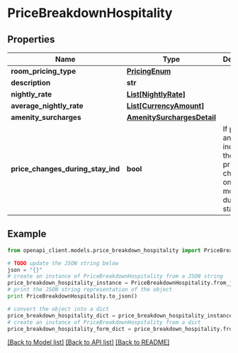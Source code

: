 # PriceBreakdownHospitality


## Properties
Name | Type | Description | Notes
------------ | ------------- | ------------- | -------------
**room_pricing_type** | [**PricingEnum**](PricingEnum.md) |  | [optional] 
**description** | **str** |  | [optional] 
**nightly_rate** | [**List[NightlyRate]**](NightlyRate.md) |  | [optional] 
**average_nightly_rate** | [**List[CurrencyAmount]**](CurrencyAmount.md) |  | [optional] 
**amenity_surcharges** | [**AmenitySurchargesDetail**](AmenitySurchargesDetail.md) |  | [optional] 
**price_changes_during_stay_ind** | **bool** | If present and true, indicates the nightly price changes one or more times during the stay | [optional] 

## Example

```python
from openapi_client.models.price_breakdown_hospitality import PriceBreakdownHospitality

# TODO update the JSON string below
json = "{}"
# create an instance of PriceBreakdownHospitality from a JSON string
price_breakdown_hospitality_instance = PriceBreakdownHospitality.from_json(json)
# print the JSON string representation of the object
print PriceBreakdownHospitality.to_json()

# convert the object into a dict
price_breakdown_hospitality_dict = price_breakdown_hospitality_instance.to_dict()
# create an instance of PriceBreakdownHospitality from a dict
price_breakdown_hospitality_form_dict = price_breakdown_hospitality.from_dict(price_breakdown_hospitality_dict)
```
[[Back to Model list]](../README.md#documentation-for-models) [[Back to API list]](../README.md#documentation-for-api-endpoints) [[Back to README]](../README.md)


